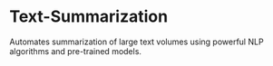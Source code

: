 # Text-Summarization
Automates summarization of large text volumes using powerful NLP algorithms and pre-trained models. 
